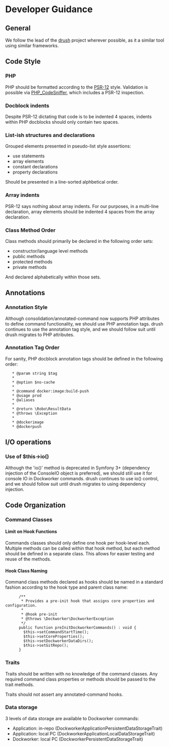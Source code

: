 # Developer Guidance

## General
We follow the lead of the [drush](https://www.drush.org/latest/contribute/CONTRIBUTING/) project wherever possible, as it a similar tool using similar frameworks.

## Code Style
### PHP
PHP should be formatted according to the [PSR-12](https://www.php-fig.org/psr/psr-12/) style. Validation is possible via [PHP_CodeSniffer](https://github.com/squizlabs/PHP_CodeSniffer), which includes a PSR-12 inspection.

### Docblock indents
Despite PSR-12 dictating that code is to be indented 4 spaces, indents within PHP docblocks should only contain two spaces.

### List-ish structures and declarations
Grouped elements presented in pseudo-list style assertions:
 
* use statements
* array elements
* constant declarations
* property declarations

Should be presented in a line-sorted alphbetical order.

### Array indents
PSR-12 says nothing about array indents. For our purposes, in a multi-line declaration, array elements should be indented 4 spaces from the array declaration.

### Class Method Order
Class methods should primarily be declared in the following order sets:

* constructor/language level methods
* public methods
* protected methods
* private methods

And declared alphabetically within those sets.

## Annotations
### Annotation Style
Although consolidation/annotated-command now supports PHP attributes to define command functionality, we should use PHP annotation tags. drush continues to use the annotation tag style, and we should follow suit until drush migrates to PHP attributes.  

### Annotation Tag Order
For sanity, PHP docblock annotation tags should be defined in the following order:

```angular2html
   * @param string $tag
   *
   * @option $no-cache
   *
   * @command docker:image:build-push
   * @usage prod
   * @aliases
   *
   * @return \Robo\ResultData
   * @throws \Exception
   *
   * @dockerimage
   * @dockerpush
```

## I/O operations
### Use of $this->io()
Although the 'io()' method is deprecated in Symfony 3+ (dependency injection of the ConsoleIO object is preferred), we should still use it for console IO in Dockworker commands. drush continues to use io() control, and we should follow suit until drush migrates to using dependency injection.

## Code Organization
### Command Classes
#### Limit on Hook Functions
Commands classes should only define one hook per hook-level each. Multiple methods can be called within that hook method, but each method should be defined in a separate class. This allows for easier testing and reuse of the methods.
#### Hook Class Naming
Command class methods declared as hooks should be named in a standard fashion according to the hook type and parent class name:

```
      /**
       * Provides a pre-init hook that assigns core properties and configuration.
       *
       * @hook pre-init
       * @throws \Dockworker\DockworkerException
       */
      public function preInitDockworkerCommands() : void {
        $this->setCommandStartTime();
        $this->setCoreProperties();
        $this->setDockworkerDataDirs();
        $this->setGitRepo();
      }
```

### Traits
Traits should be written with no knowledge of the command classes. Any required command class properties or methods should be passed to the trait methods.

Traits should not assert any annotated-command hooks.

### Data storage
3 levels of data storage are available to Dockworker commands:

* Application: in-repo (DockworkerApplicationPersistentDataStorageTrait)
* Application: local PC (DockworkerApplicationLocalDataStorageTrait)
* Dockworker: local PC (DockworkerPersistentDataStorageTrait)
